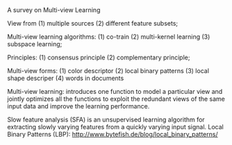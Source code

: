 A survey on Multi-view Learning

View from (1) multiple sources (2) different feature subsets;

Multi-view learning algorithms: (1) co-train (2) multi-kernel learning (3) subspace learning;

Principles: (1) consensus principle (2) complementary principle;

Multi-view forms: (1) color descriptor (2) local binary patterns (3) local shape descriper (4) words in documents

Multi-view learning: introduces one function to model a particular view and jointly optimizes all the functions to exploit the redundant views of the same input data and improve the learning performance.

Slow feature analysis (SFA) is an unsupervised learning algorithm for extracting slowly varying features from a quickly varying input signal.
Local Binary Patterns (LBP): http://www.bytefish.de/blog/local_binary_patterns/
